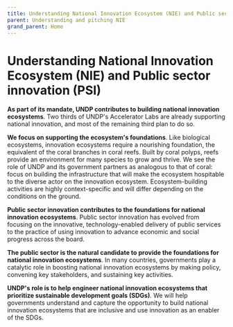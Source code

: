 ```yaml
---
title: Understanding National Innovation Ecosystem (NIE) and Public sector innovation (PSI)
parent: Understanding and pitching NIE
grand_parent: Home
---
```



# Understanding National Innovation Ecosystem (NIE) and Public sector innovation (PSI)

**As part of its mandate, UNDP contributes to building national innovation ecosystems**. Two thirds of UNDP's Accelerator Labs are already supporting national innovation, and most of the remaining third plan to do so.

**We focus on supporting the ecosystem's foundations**. Like biological ecosystems, innovation ecosystems require a nourishing foundation, the equivalent of the coral branches in coral reefs. Built by coral polyps, reefs provide an environment for many species to grow and thrive. We see the role of UNDP and its government partners as analogous to that of coral: focus on building the infrastructure that will make the ecosystem hospitable to the diverse actor on the innovation ecosystem. Ecosystem-building activities are highly context-specific and will differ depending on the conditions on the ground.

**Public sector innovation contributes to the foundations for national innovation ecosystems**. Public sector innovation has evolved from focusing on the innovative, technology-enabled delivery of public services to the practice of using innovation to advance economic and social progress across the board.

**The public sector is the natural candidate to provide the foundations for national innovation ecosystems**. In many countries, governments play a catalytic role in boosting national innovation ecosystems by making policy, convening key stakeholders, and sustaining key activities.

**UNDP's role is to help engineer national innovation ecosystems that prioritize sustainable development goals (SDGs)**. We will help governments understand and capture the opportunity to build national innovation ecosystems that are inclusive and use innovation as an enabler of the SDGs.

